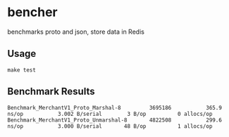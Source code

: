 # bencher
benchmarks proto and json, store data in Redis

## Usage
```
make test
```

## Benchmark Results
```
Benchmark_MerchantV1_Proto_Marshal-8     	 3695186	       365.9 ns/op	         3.002 B/serial	       3 B/op	       0 allocs/op
Benchmark_MerchantV1_Proto_Unmarshal-8   	 4822508	       299.6 ns/op	         3.000 B/serial	      48 B/op	       1 allocs/op
```